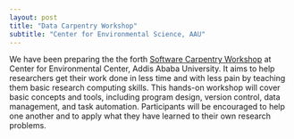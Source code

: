```yaml
---
layout: post
title: "Data Carpentry Workshop"
subtitle: "Center for Environmental Science, AAU"
---
```


We have been preparing the the forth [Software Carpentry Workshop](https://mesfind.github.io/2018-02-08-AAU/) at Center for Environmental Center, Addis Ababa University. It  aims to help researchers get their work done in less time and with less pain by teaching them basic research computing skills. This hands-on workshop will cover basic concepts and tools, including program design, version control, data management, and task automation. Participants will be encouraged to help one another and to apply what they have learned to their own research problems.

